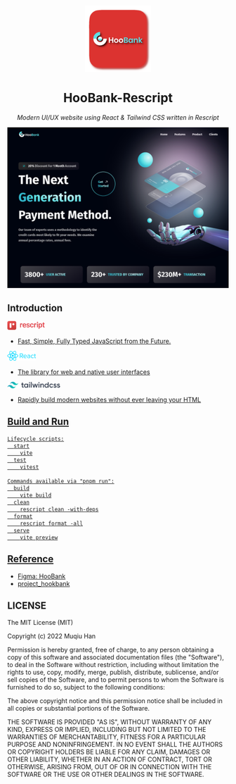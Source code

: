 <div align="center">

<img src="./.github/logo.png" height="150px">

# HooBank-Rescript

*Modern UI/UX website using React & Tailwind CSS written in Rescript*

![HooBank](./.github/Screenshot%202023-10-16%20at%2008-54-49%20Hoobank%20Rescript.png)

</div>

## Introduction
<a href="https://rescript-lang.org">

<img src="./.github/rescript.png" height="20px">

- Fast, Simple, Fully Typed JavaScript from the Future.

</a>

<a href="https://react.dev/">

<img src="./.github/react-1-logo-png-transparent.png" height="22px">

- The library for web and native user interfaces

<a href="https://tailwindcss.com/">

<img src="./.github/tailwind-css.svg" height="15px">

- Rapidly build modern websites without ever leaving your HTML

## Build and Run
```
Lifecycle scripts:
  start
    vite
  test
    vitest

Commands available via "pnpm run":
  build
    vite build
  clean
    rescript clean -with-deps
  format
    rescript format -all
  serve
    vite preview
```

## Reference
- [Figma: HooBank](https://www.figma.com/file/bUGIPys15E78w9bs1l4tgS/HooBank)
- [project_hookbank](https://github.com/adrianhajdin/project_hoobank)

## LICENSE
The MIT License (MIT)

Copyright (c) 2022 Muqiu Han

Permission is hereby granted, free of charge, to any person obtaining a copy
of this software and associated documentation files (the "Software"), to deal
in the Software without restriction, including without limitation the rights
to use, copy, modify, merge, publish, distribute, sublicense, and/or sell
copies of the Software, and to permit persons to whom the Software is
furnished to do so, subject to the following conditions:

The above copyright notice and this permission notice shall be included in all
copies or substantial portions of the Software.

THE SOFTWARE IS PROVIDED "AS IS", WITHOUT WARRANTY OF ANY KIND, EXPRESS OR
IMPLIED, INCLUDING BUT NOT LIMITED TO THE WARRANTIES OF MERCHANTABILITY,
FITNESS FOR A PARTICULAR PURPOSE AND NONINFRINGEMENT. IN NO EVENT SHALL THE
AUTHORS OR COPYRIGHT HOLDERS BE LIABLE FOR ANY CLAIM, DAMAGES OR OTHER
LIABILITY, WHETHER IN AN ACTION OF CONTRACT, TORT OR OTHERWISE, ARISING FROM,
OUT OF OR IN CONNECTION WITH THE SOFTWARE OR THE USE OR OTHER DEALINGS IN THE
SOFTWARE.